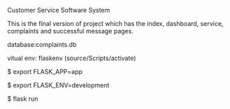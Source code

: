 Customer Service Software System

This is the final version of project which has the index, dashboard, service, complaints and successful message pages.

database:complaints.db

vitual env: flaskenv (source/Scripts/activate)

$ export FLASK_APP=app

$ export FLASK_ENV=development

$ flask run
